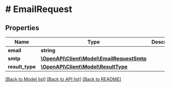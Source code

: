 # # EmailRequest

## Properties

Name | Type | Description | Notes
------------ | ------------- | ------------- | -------------
**email** | **string** |  | [optional]
**smtp** | [**\OpenAPI\Client\Model\EmailRequestSmtp**](EmailRequestSmtp.md) |  | [optional]
**result_type** | [**\OpenAPI\Client\Model\ResultType**](ResultType.md) |  | [optional]

[[Back to Model list]](../../README.md#models) [[Back to API list]](../../README.md#endpoints) [[Back to README]](../../README.md)
